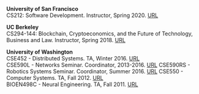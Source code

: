 
**University of San Francisco**  
CS212: Software Development. Instructor, Spring 2020. [URL](https://usf-cs212-spring2020.github.io/)  

**UC Berkeley**  
CS294-144: Blockchain, Cryptoeconomics, and the Future of Technology, Business and Law. Instructor, Spring 2018. [URL](https://berkeley-blockchain.github.io/cs294-144-s18/)  

**University of Washington**  
CSE452 - Distributed Systems. TA, Winter 2016. [URL](https://courses.cs.washington.edu/courses/cse452/16wi/)  
CSE590L - Networks Seminar. Coordinator, 2013-2016. [URL](https://courses.cs.washington.edu/courses/cse590l/)
CSE590RS - Robotics Systems Seminar. Coordinator, Summer 2016. [URL](https://docs.google.com/document/d/1pd8eWn6agZcxPVdcBsngZsFYo-Istk9yhj7V0fHnBEA/edit?usp=sharing) 
CSE550 - Computer Systems. TA, Fall 2012. [URL](https://courses.cs.washington.edu/courses/cse550/12au/)  
BIOEN498C - Neural Engineering. TA, Fall 2011. [URL](https://courses.washington.edu/neuroeng/index.html)  
